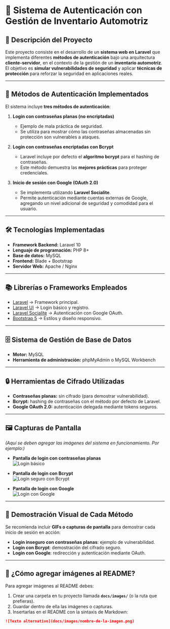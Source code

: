 # 🚗 Sistema de Autenticación con Gestión de Inventario Automotriz

## 📌 Descripción del Proyecto
Este proyecto consiste en el desarrollo de un **sistema web en Laravel** que implementa diferentes **métodos de autenticación** bajo una arquitectura **cliente-servidor**, en el contexto de la gestión de un **inventario automotriz**.  
El objetivo es **simular vulnerabilidades de seguridad** y aplicar **técnicas de protección** para reforzar la seguridad en aplicaciones reales.  

---

## 🔐 Métodos de Autenticación Implementados
El sistema incluye **tres métodos de autenticación**:

1. **Login con contraseñas planas (no encriptadas)**  
   - Ejemplo de mala práctica de seguridad.  
   - Se utiliza para mostrar cómo las contraseñas almacenadas sin protección son vulnerables a ataques.  

2. **Login con contraseñas encriptadas con Bcrypt**  
   - Laravel incluye por defecto el **algoritmo bcrypt** para el hashing de contraseñas.  
   - Este método demuestra las **mejores prácticas** para proteger credenciales.  

3. **Inicio de sesión con Google (OAuth 2.0)**  
   - Se implementa utilizando **Laravel Socialite**.  
   - Permite autenticación mediante cuentas externas de Google, agregando un nivel adicional de seguridad y comodidad para el usuario.  

---

## 🛠️ Tecnologías Implementadas
- **Framework Backend:** Laravel 10  
- **Lenguaje de programación:** PHP 8+  
- **Base de datos:** MySQL  
- **Frontend:** Blade + Bootstrap  
- **Servidor Web:** Apache / Nginx  

---

## 📚 Librerías o Frameworks Empleados
- [Laravel](https://laravel.com/) → Framework principal.  
- [Laravel UI](https://github.com/laravel/ui) → Login básico y registro.  
- [Laravel Socialite](https://laravel.com/docs/socialite) → Autenticación con Google OAuth.  
- [Bootstrap 5](https://getbootstrap.com/) → Estilos y diseño responsivo.  

---

## 🗄️ Sistema de Gestión de Base de Datos
- **Motor:** MySQL  
- **Herramienta de administración:** phpMyAdmin o MySQL Workbench  

---

## 🔒 Herramientas de Cifrado Utilizadas
- **Contraseñas planas:** sin cifrado (para demostrar vulnerabilidad).  
- **Bcrypt:** hashing de contraseñas con el método por defecto de Laravel.  
- **Google OAuth 2.0:** autenticación delegada mediante tokens seguros.  

---

## 🖼️ Capturas de Pantalla
*(Aquí se deben agregar las imágenes del sistema en funcionamiento. Por ejemplo:)*  

- **Pantalla de login con contraseñas planas**  
  ![Login básico](docs/images/login-planas.png)  

- **Pantalla de login con Bcrypt**  
  ![Login seguro con Bcrypt](docs/images/login-bcrypt.png)  

- **Pantalla de login con Google**  
  ![Login con Google](docs/images/login-google.png)  

---

## 🎥 Demostración Visual de Cada Método
Se recomienda incluir **GIFs o capturas de pantalla** para demostrar cada inicio de sesión en acción:  

- **Login inseguro con contraseñas planas**: ejemplo de vulnerabilidad.  
- **Login con Bcrypt**: demostración del cifrado seguro.  
- **Login con Google**: redirección y autenticación mediante OAuth.  

---

## 📌 ¿Cómo agregar imágenes al README?
Para agregar imágenes al README debes:  

1. Crear una carpeta en tu proyecto llamada **`docs/images/`** (o la ruta que prefieras).  
2. Guardar dentro de ella las imágenes o capturas.  
3. Insertarlas en el README con la sintaxis de Markdown:  

```markdown
![Texto alternativo](docs/images/nombre-de-la-imagen.png)
